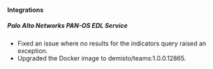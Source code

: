 
#### Integrations
##### Palo Alto Networks PAN-OS EDL Service
- Fixed an issue where no results for the indicators query raised an exception. 
- Upgraded the Docker image to demisto/teams:1.0.0.12865.